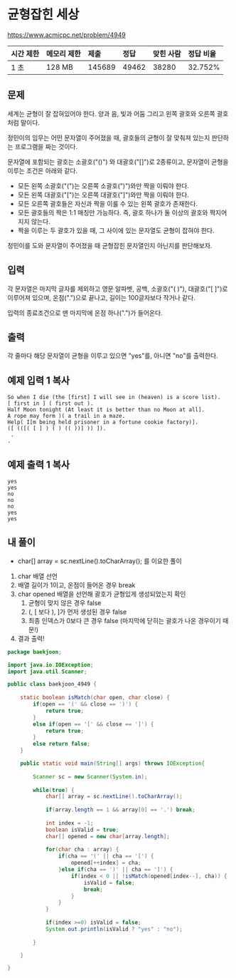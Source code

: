 # 균형잡힌 세상 

https://www.acmicpc.net/problem/4949 

| 시간 제한 | 메모리 제한 | 제출   | 정답  | 맞힌 사람 | 정답 비율 |
| :-------- | :---------- | :----- | :---- | :-------- | :-------- |
| 1 초      | 128 MB      | 145689 | 49462 | 38280     | 32.752%   |

## 문제

세계는 균형이 잘 잡혀있어야 한다. 양과 음, 빛과 어둠 그리고 왼쪽 괄호와 오른쪽 괄호처럼 말이다.

정민이의 임무는 어떤 문자열이 주어졌을 때, 괄호들의 균형이 잘 맞춰져 있는지 판단하는 프로그램을 짜는 것이다.

문자열에 포함되는 괄호는 소괄호("()") 와 대괄호("[]")로 2종류이고, 문자열이 균형을 이루는 조건은 아래와 같다.

- 모든 왼쪽 소괄호("(")는 오른쪽 소괄호(")")와만 짝을 이뤄야 한다.
- 모든 왼쪽 대괄호("[")는 오른쪽 대괄호("]")와만 짝을 이뤄야 한다.
- 모든 오른쪽 괄호들은 자신과 짝을 이룰 수 있는 왼쪽 괄호가 존재한다.
- 모든 괄호들의 짝은 1:1 매칭만 가능하다. 즉, 괄호 하나가 둘 이상의 괄호와 짝지어지지 않는다.
- 짝을 이루는 두 괄호가 있을 때, 그 사이에 있는 문자열도 균형이 잡혀야 한다.

정민이를 도와 문자열이 주어졌을 때 균형잡힌 문자열인지 아닌지를 판단해보자.

## 입력

각 문자열은 마지막 글자를 제외하고 영문 알파벳, 공백, 소괄호("( )"), 대괄호("[ ]")로 이루어져 있으며, 온점(".")으로 끝나고, 길이는 100글자보다 작거나 같다.

입력의 종료조건으로 맨 마지막에 온점 하나(".")가 들어온다.

## 출력

각 줄마다 해당 문자열이 균형을 이루고 있으면 "yes"를, 아니면 "no"를 출력한다.

## 예제 입력 1 복사

```
So when I die (the [first] I will see in (heaven) is a score list).
[ first in ] ( first out ).
Half Moon tonight (At least it is better than no Moon at all].
A rope may form )( a trail in a maze.
Help( I[m being held prisoner in a fortune cookie factory)].
([ (([( [ ] ) ( ) (( ))] )) ]).
 .
.
```

## 예제 출력 1 복사

```
yes
yes
no
no
no
yes
yes
```



## 내 풀이

* char[] array = sc.nextLine().toCharArray(); 를 이요한 풀이

1. char 배열 선언
2. 배열 길이가 1이고, 온점이 들어온 경우 break
3. char opened 배열을 선언해 괄호가 균형있게 생성되었는지 확인
   1. 균형이 맞지 않은 경우 false
   2. (, [ 보다 ), ]가 먼저 생성된 경우 false
   3. 최종 인덱스가 0보다 큰 경우 false (마지막에 닫히는 괄호가 나온 경우이기 때문!)
4. 결과 출력!

```java
package baekjoon;

import java.io.IOException;
import java.util.Scanner;

public class baekjoon_4949 {
	
	static boolean isMatch(char open, char close) {
		if(open == '(' && close == ')') {
			return true;
		}
		else if(open == '[' && close == ']') {
			return true;
		}
		else return false;
	}

	public static void main(String[] args) throws IOException{
		
		Scanner sc = new Scanner(System.in);
		
		while(true) {
			char[] array = sc.nextLine().toCharArray();
			
			if(array.length == 1 && array[0] == '.') break;
			
			int index = -1;
			boolean isValid = true;
			char[] opened = new char[array.length];
			
			for(char cha : array) {
				if(cha == '(' || cha == '[') {
					opened[++index] = cha;
				}else if(cha == ')' || cha == ']') {
					if(index < 0 || !isMatch(opened[index--], cha)) {
						isValid = false;
						break;
					}
				}
			}
			
			if(index >=0) isValid = false;
			System.out.println(isValid ? "yes" : "no");
			
		}

	}

}
```

